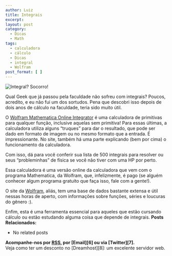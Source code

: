 ```yaml
---
author: Luiz
title: Integrais
excerpt:
layout: post
category:
  - Dicas
  - Math
tags:
  - calculadora
  - cálculo
  - Dicas
  - integral
  - Wolfram
post_format: [ ]
---
```

![Integral? Socorro!][1]

Qual Geek que já passou pela faculdade não sofreu com integrais? Poucos, acredito, e eu não fui um dos sortudos. Pena que descobri isso depois de dois anos de cálculo na faculdade, teria sido muito útil.

O [Wolfram Mathematica Online Integrator][2] é uma calculadora de primitivas para qualquer função, inclusive aquelas sem primitiva! Para essas últimas, a calculadora utiliza alguns “truques” para dar o resultado, que pode ser dado em formato de imagem ou no mesmo formato que a entrada. É impressionante. No site, também há uma parte explicando (bem por cima) o funcionamento da calculadora.

Com isso, dá para você conferir sua lista de 500 integrais para resolver ou seus “probleminhas” de física se você não tiver com uma HP por perto.

Essa calculadora é uma versão online da calculadora que vem com o programa Mathematica, da Wolfram, que, infelizmente, é pago (se alguém conhecer algum programa gratuito que faça isso, fale com a gente!).

O site da [Wolfram][3], aliás, tem uma base de dados bastante extensa e útil nessas horas de aperto, com informações sobre funções, séries e loucuras do gênero :).

Enfim, esta é uma ferramenta essencial para aqueles que estão cursando cálculo ou estão estudando alguma coisa que depende de integrais. 
**Posts Relacionados:** 
*   No related posts









**Acompanhe-nos por [ RSS][5], por [Email][6] ou via [Twitter][7].**  
Veja como ter um desconto no [Dreamhost][8]: um excelente servidor web.

 [1]: http://vidageek.net/wp-content/uploads/2008/08/integral_area-300x262.png "Integral? Socorro!"
 [2]: http://integrals.wolfram.com/index.jsp
 [3]: http://www.wolfram.com/
 [4]: https://twitter.com/share
 [5]: http://feeds.feedburner.com/VidaGeek



